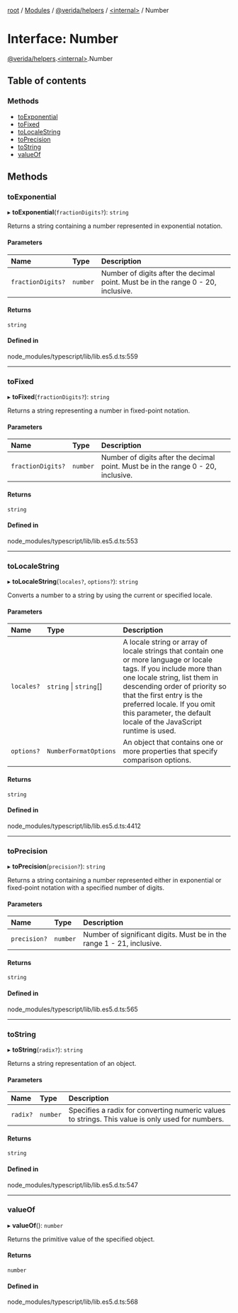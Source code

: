 [root](../README.md) / [Modules](../modules.md) / [@verida/helpers](../modules/verida_helpers.md) / [<internal\>](../modules/verida_helpers._internal_.md) / Number

# Interface: Number

[@verida/helpers](../modules/verida_helpers.md).[<internal\>](../modules/verida_helpers._internal_.md).Number

## Table of contents

### Methods

- [toExponential](verida_helpers._internal_.Number.md#toexponential)
- [toFixed](verida_helpers._internal_.Number.md#tofixed)
- [toLocaleString](verida_helpers._internal_.Number.md#tolocalestring)
- [toPrecision](verida_helpers._internal_.Number.md#toprecision)
- [toString](verida_helpers._internal_.Number.md#tostring)
- [valueOf](verida_helpers._internal_.Number.md#valueof)

## Methods

### toExponential

▸ **toExponential**(`fractionDigits?`): `string`

Returns a string containing a number represented in exponential notation.

#### Parameters

| Name | Type | Description |
| :------ | :------ | :------ |
| `fractionDigits?` | `number` | Number of digits after the decimal point. Must be in the range 0 - 20, inclusive. |

#### Returns

`string`

#### Defined in

node_modules/typescript/lib/lib.es5.d.ts:559

___

### toFixed

▸ **toFixed**(`fractionDigits?`): `string`

Returns a string representing a number in fixed-point notation.

#### Parameters

| Name | Type | Description |
| :------ | :------ | :------ |
| `fractionDigits?` | `number` | Number of digits after the decimal point. Must be in the range 0 - 20, inclusive. |

#### Returns

`string`

#### Defined in

node_modules/typescript/lib/lib.es5.d.ts:553

___

### toLocaleString

▸ **toLocaleString**(`locales?`, `options?`): `string`

Converts a number to a string by using the current or specified locale.

#### Parameters

| Name | Type | Description |
| :------ | :------ | :------ |
| `locales?` | `string` \| `string`[] | A locale string or array of locale strings that contain one or more language or locale tags. If you include more than one locale string, list them in descending order of priority so that the first entry is the preferred locale. If you omit this parameter, the default locale of the JavaScript runtime is used. |
| `options?` | `NumberFormatOptions` | An object that contains one or more properties that specify comparison options. |

#### Returns

`string`

#### Defined in

node_modules/typescript/lib/lib.es5.d.ts:4412

___

### toPrecision

▸ **toPrecision**(`precision?`): `string`

Returns a string containing a number represented either in exponential or fixed-point notation with a specified number of digits.

#### Parameters

| Name | Type | Description |
| :------ | :------ | :------ |
| `precision?` | `number` | Number of significant digits. Must be in the range 1 - 21, inclusive. |

#### Returns

`string`

#### Defined in

node_modules/typescript/lib/lib.es5.d.ts:565

___

### toString

▸ **toString**(`radix?`): `string`

Returns a string representation of an object.

#### Parameters

| Name | Type | Description |
| :------ | :------ | :------ |
| `radix?` | `number` | Specifies a radix for converting numeric values to strings. This value is only used for numbers. |

#### Returns

`string`

#### Defined in

node_modules/typescript/lib/lib.es5.d.ts:547

___

### valueOf

▸ **valueOf**(): `number`

Returns the primitive value of the specified object.

#### Returns

`number`

#### Defined in

node_modules/typescript/lib/lib.es5.d.ts:568
